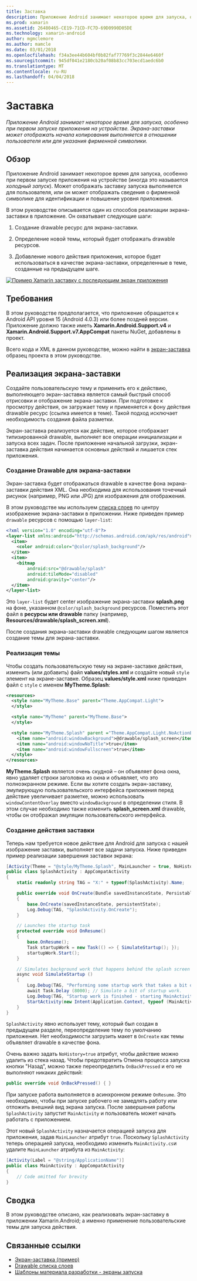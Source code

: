 ```yaml
---
title: Заставка
description: Приложение Android занимает некоторое время для запуска, особенно при первом запуске приложения на устройстве. Экрана-заставки может отображать начала копирования выполняется в отношении пользователя или для указания фирменной символики.
ms.prod: xamarin
ms.assetid: 26480465-CE19-71CD-FC7D-69D0990D05DE
ms.technology: xamarin-android
author: mgmclemore
ms.author: mamcle
ms.date: 03/01/2018
ms.openlocfilehash: f34a3ee44b604bf0b82faf77769f3c2844e6460f
ms.sourcegitcommit: 945df041e2180cb20af08b83cc703ecd1aedc6b0
ms.translationtype: MT
ms.contentlocale: ru-RU
ms.lasthandoff: 04/04/2018
---
```

# <a name="splash-screen"></a>Заставка

_Приложение Android занимает некоторое время для запуска, особенно при первом запуске приложения на устройстве. Экрана-заставки может отображать начала копирования выполняется в отношении пользователя или для указания фирменной символики._


## <a name="overview"></a>Обзор

Приложение Android занимает некоторое время для запуска, особенно при первом запуске приложения на устройстве (иногда это называется _холодный запуск_). Может отображать заставку запуска выполняется для пользователя, или он может отображать сведения о фирменной символике для идентификации и повышение уровня приложения.

В этом руководстве описывается один из способов реализации экрана-заставки в приложение. Он охватывает следующие шаги:

1.  Создание drawable ресурс для экрана-заставки.

2.  Определение новой темы, который будет отображать drawable ресурсов.

3.  Добавление нового действия приложения, которое будет использоваться в качестве экрана-заставки, определенные в теме, созданные на предыдущем шаге.

[![Пример Xamarin заставку с последующим экран приложения](splash-screen-images/splashscreen-01-sml.png)](splash-screen-images/splashscreen-01.png#lightbox)


## <a name="requirements"></a>Требования

В этом руководстве предполагается, что приложение обращается к Android API уровня 15 (Android 4.0.3) или более поздней версии. Приложение должно также иметь **Xamarin.Android.Support.v4** и **Xamarin.Android.Support.v7.AppCompat** пакеты NuGet, добавлены в проект.

Всего кода и XML в данном руководстве, можно найти в [экран-заставка](https://developer.xamarin.com/samples/monodroid/SplashScreen) образец проекта в этом руководстве.


## <a name="implementing-a-splash-screen"></a>Реализация экрана-заставки

Создайте пользовательскую тему и применить его к действию, выполняющего экран-заставка является самый быстрый способ отрисовки и отображение экрана-заставки. При подготовке к просмотру действия, он загружает тему и применяется к фону действия drawable ресурс (ссылка имеется в теме). Такой подход исключает необходимость создания файла разметки.

Экран-заставка реализуется как действие, которое отображает типизированной drawable, выполняет все операции инициализации и запуска всех задач. После приложение начальной загрузки, экран-заставка действия начинается основных действий и лишается стек приложения.


### <a name="creating-a-drawable-for-the-splash-screen"></a>Создание Drawable для экрана-заставки

Экран-заставка будет отображаться drawable в качестве фона экрана-заставки действия XML. Она необходима для использования точечный рисунок (например, PNG или JPG) для изображения для отображения.

В этом руководстве мы используем [списка слоев](http://developer.android.com/guide/topics/resources/drawable-resource.html#LayerList) по центру изображение экрана-заставки в приложении. Ниже приведен пример `drawable` ресурсов с помощью `layer-list`:

```xml
<?xml version="1.0" encoding="utf-8"?>
<layer-list xmlns:android="http://schemas.android.com/apk/res/android">
  <item>
    <color android:color="@color/splash_background"/>
  </item>
  <item>
    <bitmap
        android:src="@drawable/splash"
        android:tileMode="disabled"
        android:gravity="center"/>
  </item>
</layer-list>
```

Это `layer-list` будет center изображение экрана-заставки **splash.png** на фоне, указанном `@color/splash_background` ресурсов.
Поместить этот файл в **ресурсы или drawable** папку (например, **Resources/drawable/splash_screen.xml**).

После создания экрана-заставки drawable следующим шагом является создание темы для экрана-заставки.


### <a name="implementing-a-theme"></a>Реализация темы

Чтобы создать пользовательскую тему на экране-заставке действия, изменить (или добавить) файл **values/styles.xml** и создайте новый `style` элемент на экране-заставке. Образец **values/style.xml** ниже приведен файл с `style` с именем **MyTheme.Splash**:

```xml
<resources>
  <style name="MyTheme.Base" parent="Theme.AppCompat.Light">
  </style>

  <style name="MyTheme" parent="MyTheme.Base">
  </style>

  <style name="MyTheme.Splash" parent ="Theme.AppCompat.Light.NoActionBar">
    <item name="android:windowBackground">@drawable/splash_screen</item>
    <item name="android:windowNoTitle">true</item>
    <item name="android:windowFullscreen">true</item>
  </style>
</resources>
```

**MyTheme.Splash** является очень скудной &ndash; он объявляет фона окна, явно удаляет строки заголовка из окна и объявляет, что это полноэкранном режиме. Если вы хотите создать экран-заставку, эмулирующую пользовательского интерфейса приложения перед действие увеличивает разметке, можно использовать `windowContentOverlay` вместо `windowBackground` в определении стиля. В этом случае необходимо также изменить **splash_screen.xml** drawable, чтобы он отображал эмуляции пользовательского интерфейса.


### <a name="create-a-splash-activity"></a>Создание действия заставки

Теперь нам требуется новое действие для Android для запуска с нашей изображение заставки, выполняет все задачи запуска. Ниже приведен пример реализации завершения заставки экрана:

```csharp
[Activity(Theme = "@style/MyTheme.Splash", MainLauncher = true, NoHistory = true)]
public class SplashActivity : AppCompatActivity
{
    static readonly string TAG = "X:" + typeof(SplashActivity).Name;

    public override void OnCreate(Bundle savedInstanceState, PersistableBundle persistentState)
    {
        base.OnCreate(savedInstanceState, persistentState);
        Log.Debug(TAG, "SplashActivity.OnCreate");
    }

    // Launches the startup task
    protected override void OnResume()
    {
        base.OnResume();
        Task startupWork = new Task(() => { SimulateStartup(); });
        startupWork.Start();
    }

    // Simulates background work that happens behind the splash screen
    async void SimulateStartup ()
    {
        Log.Debug(TAG, "Performing some startup work that takes a bit of time.");
        await Task.Delay (8000); // Simulate a bit of startup work.
        Log.Debug(TAG, "Startup work is finished - starting MainActivity.");
        StartActivity(new Intent(Application.Context, typeof (MainActivity)));
    }
}
```

`SplashActivity` явно использует тему, который был создан в предыдущем разделе, переопределение тему по умолчанию приложения.
Нет необходимости загрузить макет в `OnCreate` как темы объявляет drawable в качестве фона.

Очень важно задать `NoHistory=true` атрибут, чтобы действие можно удалить из стека назад. Чтобы предотвратить Отмена процесса запуска кнопки "Назад", можно также переопределить `OnBackPressed` и его не выполняют никаких действий:

```csharp
public override void OnBackPressed() { }
```

При запуске работа выполняется в асинхронном режиме `OnResume`. Это необходимо, чтобы при запуске рабочего не замедлять работу или отложить внешний вид экрана запуска. После завершения работы `SplashActivity` запустит `MainActivity` и пользователь может начать работать с приложением.

Этот новый `SplashActivity` назначается операцией запуска для приложения, задав `MainLauncher` атрибут `true`. Поскольку `SplashActivity` теперь операцией запуска, необходимо изменить `MainActivity.cs`и удалите `MainLauncher` атрибута из `MainActivity`:

```csharp
[Activity(Label = "@string/ApplicationName")]
public class MainActivity : AppCompatActivity
{
    // Code omitted for brevity
}
```


## <a name="summary"></a>Сводка

В этом руководстве описано, как реализовать экран-заставку в приложении Xamarin.Android; а именно применение пользовательские темы для запуска действия.


## <a name="related-links"></a>Связанные ссылки

- [Экран-заставка (пример)](https://developer.xamarin.com/samples/monodroid/SplashScreen)
- [Drawable списка слоев](http://developer.android.com/guide/topics/resources/drawable-resource.html#LayerList)
- [ Шаблоны материала разработки - экраны запуска](https://www.google.com/design/spec/patterns/launch-screens.html)
